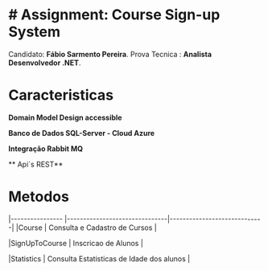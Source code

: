 # # Assignment: Course Sign-up System

Candidato: **Fábio Sarmento Pereira**. 
Prova Tecnica : **Analista Desenvolvedor .NET**. 


# Caracteristicas

**Domain Model Design accessible**

**Banco de Dados SQL-Server - Cloud Azure**

**Integração Rabbit MQ**

** Api´s REST**


# Metodos
|---------------- |-------------------------------|-----------------------------|
|Course           |     Consulta e Cadastro de Cursos                 |   

|SignUpToCourse   |     Inscricao de Alunos                           |   

|Statistics       |     Consulta Estatisticas de Idade dos alunos     |
